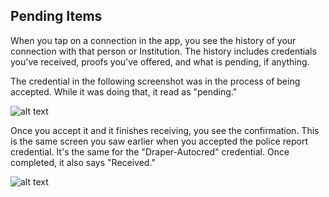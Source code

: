 ## Pending Items

When you tap on a connection in the app, you see the history of your connection with that person or Institution. The history includes credentials you've received, proofs you've offered, and what is pending, if anything.

The credential in the following screenshot was in the process of being accepted. While it was doing that, it read as "pending."

![alt text](https://s3.us-east-2.amazonaws.com/static.evernym.com/images/ConnectMe/PendingHistory.png)

Once you accept it and it finishes receiving, you see the confirmation. This is the same screen you saw earlier when you accepted the police report credential. It's the same for the "Draper-Autocred" credential. Once completed, it also says "Received."

![alt text](https://s3.us-east-2.amazonaws.com/static.evernym.com/images/ConnectMe/CredentialReceived.png)
